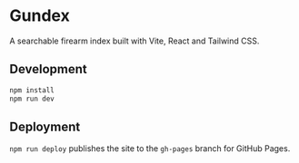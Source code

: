 # Gundex

A searchable firearm index built with Vite, React and Tailwind CSS.

## Development

```bash
npm install
npm run dev
```

## Deployment

`npm run deploy` publishes the site to the `gh-pages` branch for GitHub Pages.
